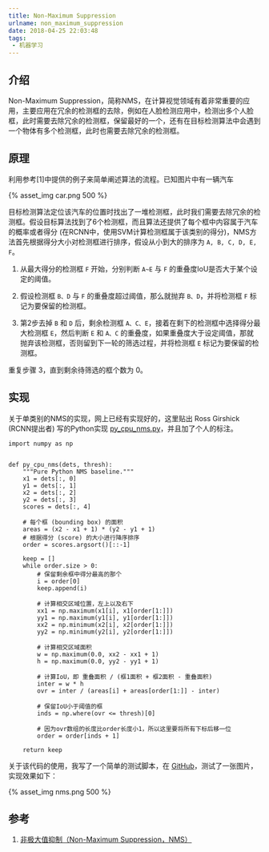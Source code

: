 ```yaml
---
title: Non-Maximum Suppression
urlname: non_maximum_suppression
date: 2018-04-25 22:03:48
tags:
 - 机器学习
---
```


## 介绍

Non-Maximum Suppression，简称NMS，在计算视觉领域有着非常重要的应用，主要应用在冗余的检测框的去除，例如在人脸检测应用中，检测出多个人脸框，此时需要去除冗余的检测框，保留最好的一个，还有在目标检测算法中会遇到一个物体有多个检测框，此时也需要去除冗余的检测框。

## 原理

利用参考[1]中提供的例子来简单阐述算法的流程。已知图片中有一辆汽车

{% asset_img car.png 500 %}

目标检测算法定位该汽车的位置时找出了一堆检测框，此时我们需要去除冗余的检测框。假设目标算法找到了6个检测框，而且算法还提供了每个框中内容属于汽车的概率或者得分 (在RCNN中，使用SVM计算检测框属于该类别的得分)，NMS方法首先根据得分大小对检测框进行排序，假设从小到大的排序为 `A, B, C, D, E, F`。

1. 从最大得分的检测框 `F` 开始，分别判断 `A~E` 与 `F` 的重叠度IoU是否大于某个设定的阈值。

2. 假设检测框 `B、D` 与 `F`  的重叠度超过阈值，那么就抛弃 `B、D`，并将检测框 `F` 标记为要保留的检测框。

3. 第2步去掉 `B` 和 `D` 后，剩余检测框 `A、C、E`，接着在剩下的检测框中选择得分最大检测框 `E`，然后判断 `E` 和 `A、C` 的重叠度，如果重叠度大于设定阈值，那就抛弃该检测框，否则留到下一轮的筛选过程，并将检测框 `E` 标记为要保留的检测框。

重复步骤 3，直到剩余待筛选的框个数为 0。

## 实现

关于单类别的NMS的实现，网上已经有实现好的，这里贴出 Ross Girshick (RCNN提出者) 写的Python实现 [py_cpu_nms.py](https://github.com/rbgirshick/py-faster-rcnn/blob/master/lib/nms/py_cpu_nms.py)，并且加了个人的标注。

```
import numpy as np


def py_cpu_nms(dets, thresh):
    """Pure Python NMS baseline."""
    x1 = dets[:, 0]
    y1 = dets[:, 1]
    x2 = dets[:, 2]
    y2 = dets[:, 3]
    scores = dets[:, 4]

    # 每个框 (bounding box) 的面积
    areas = (x2 - x1 + 1) * (y2 - y1 + 1)
    # 根据得分 (score) 的大小进行降序排序
    order = scores.argsort()[::-1]

    keep = []
    while order.size > 0:
        # 保留剩余框中得分最高的那个
        i = order[0]
        keep.append(i)

        # 计算相交区域位置，左上以及右下
        xx1 = np.maximum(x1[i], x1[order[1:]])
        yy1 = np.maximum(y1[i], y1[order[1:]])
        xx2 = np.minimum(x2[i], x2[order[1:]])
        yy2 = np.minimum(y2[i], y2[order[1:]])

        # 计算相交区域面积
        w = np.maximum(0.0, xx2 - xx1 + 1)
        h = np.maximum(0.0, yy2 - yy1 + 1)

        # 计算IoU，即 重叠面积 / (框1面积 + 框2面积 - 重叠面积)
        inter = w * h
        ovr = inter / (areas[i] + areas[order[1:]] - inter)

        # 保留IoU小于阈值的框
        inds = np.where(ovr <= thresh)[0]

        # 因为ovr数组的长度比order长度小1，所以这里要将所有下标后移一位
        order = order[inds + 1]

    return keep
```

关于该代码的使用，我写了一个简单的测试脚本，在 [GitHub](https://github.com/luowanqian/MachineLearning/tree/master/Non-MaximumSuppression)，测试了一张图片，实现效果如下：

{% asset_img nms.png 500 %}

## 参考

1. [非极大值抑制（Non-Maximum Suppression，NMS）](http://www.cnblogs.com/makefile/p/nms.html)
